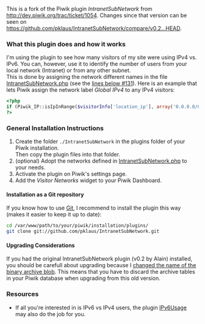 This is a fork of the Piwik plugin *IntranetSubNetwork* from
<http://dev.piwik.org/trac/ticket/1054>. Changes since that version can
be seen on <https://github.com/pklaus/IntranetSubNetwork/compare/v0.2...HEAD>.

### What this plugin does and how it works

I'm using the plugin to see how many visitors of my site were using IPv4
vs. IPv6. You can, however, use it to identify the number of users from
your local network (Intranet) or from any other subnet.  
This is done by assigning the network different names in the file
[IntranetSubNetwork.php][]
(see the [lines below #131][]).
Here is an example that lets Piwik assign the network label *Global
IPv4* to any IPv4 visitors:

```php
<?php
if (Piwik_IP::isIpInRange($visitorInfo['location_ip'], array('0.0.0.0/0'))) { $networkName = 'Global IPv4'; }
?>
````

### General Installation Instructions

1. Create the folder `./IntranetSubNetwork` in the plugins folder of your Piwik installation.  
   Then copy the plugin files into that folder.
2. (optional) Adopt the networks defined in [IntranetSubNetwork.php][] to your needs.
3. Activate the plugin on Piwik's settings page.
4. Add the *Visitor Networks* widget to your Piwik Dashboard.

#### Installation as a Git repository

If you know how to use [Git](http://git-scm.com/), I recommend to
install the plugin this way (makes it easier to keep it up to date):

```bash
cd /var/www/path/to/your/piwik/installation/plugins/
git clone git://github.com/pklaus/IntranetSubNetwork.git
```

#### Upgrading Considerations

If you had the original IntranetSubNetwork plugin (v0.2 by Alain) installed, you should
be carefull about upgrading because I [changed the name of the binary
archive blob](https://github.com/pklaus/IntranetSubNetwork/commit/98bc79f).
This means that you have to discard the archive tables in your Piwik
database when upgrading from this old version.

### Resources

* If all you're interested in is IPv6 vs IPv4 users, the plugin [IPv6Usage][]
  may also do the job for you.

[IntranetSubNetwork.php]: https://github.com/pklaus/IntranetSubNetwork/blob/master/IntranetSubNetwork.php
[lines below #131]: https://github.com/pklaus/IntranetSubNetwork/blob/master/IntranetSubNetwork.php#L131
[IPv6Usage]: https://github.com/halfdan/IPv6Usage
